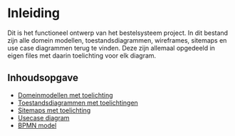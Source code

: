 # Inleiding
Dit is het functioneel ontwerp van het bestelsysteem project. In dit bestand zijn alle domein modellen, toestandsdiagrammen, wireframes, sitemaps en use case diagrammen terug te vinden. Deze zijn allemaal opgedeeld in eigen files met daarin toelichting voor elk diagram.

## Inhoudsopgave
*  [Domeinmodellen met toelichting](https://github.com/nelisriebezos/planning-repo/tree/main/documentatie/domeinmodel) <br>
*  [Toestandsdiagrammen met toelichtingen](https://github.com/nelisriebezos/planning-repo/tree/main/documentatie/toestandsdiagram) <br>
*  [Sitemaps met toelichting](https://github.com/nelisriebezos/planning-repo/tree/main/documentatie/sitemap) <br>
*  [Usecase diagram](https://github.com/nelisriebezos/planning-repo/blob/main/documentatie/use%20case%20diagram-project%20todss.png) <br>
*  [BPMN model](https://github.com/nelisriebezos/planning-repo/tree/main/documentatie/bpmn) <br>
